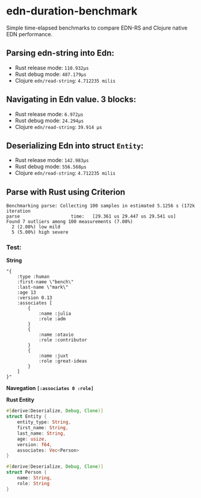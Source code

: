 # edn-duration-benchmark
Simple time-elapsed benchmarks to compare EDN-RS and Clojure native EDN performance.

## Parsing edn-string into Edn:

* Rust release mode: `110.932µs`
* Rust debug mode: `487.179µs`
* Clojure `edn/read-string`: `4.712235 milis`

## Navigating in Edn value. 3 blocks:

* Rust release mode: `6.972µs`
* Rust debug mode: `24.294µs`
* Clojure `edn/read-string`: `39.914 µs`


## Deserializing Edn into struct `Entity`:
* Rust release mode: `142.983µs`
* Rust debug mode: `556.568µs`
* Clojure `edn/read-string`: `4.712235 milis`

## Parse with Rust using Criterion

```
Benchmarking parse: Collecting 100 samples in estimated 5.1256 s (172k iteration                                                                                parse                   time:   [29.361 us 29.447 us 29.541 us]
Found 7 outliers among 100 measurements (7.00%)
  2 (2.00%) low mild
  5 (5.00%) high severe
```

### Test:

**String**
```
"{
    :type :human
    :first-name \"bench\"
    :last-name \"mark\"
    :age 13
    :version 0.13
    :associates [
        {
            :name :julia
            :role :adm
        }
        {
            :name :otavio
            :role :contributor
        }
        {
            :name :juxt
            :role :great-ideas
        }
    ]
}"
```

**Navegation `[:associates 0 :role]`**

**Rust Entity**
```rust
#[derive(Deserialize, Debug, Clone)]
struct Entity {
    entity_type: String,
    first_name: String,
    last_name: String,
    age: usize,
    version: f64,
    associates: Vec<Person>
}

#[derive(Deserialize, Debug, Clone)]
struct Person {
    name: String,
    role: String
}
```

